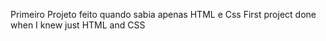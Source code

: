 Primeiro Projeto feito quando sabia apenas HTML e Css
First project done when I knew just HTML and CSS
